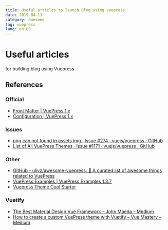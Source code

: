```yaml
---
title: Useful articles to launch Blog using vuepress
date: 2019-04-11
category: awesome
tag: vuepress
lang: en-US
---
```


Useful articles
===
for building blog using Vuepress

References
---
### Official
- [Front Matter | VuePress 1.x](https://v1.vuepress.vuejs.org/guide/frontmatter.html#alternative-front-matter-formats)
- [Configuration | VuePress 1.x](https://v1.vuepress.vuejs.org/guide/basic-config.html)

### Issues
- [png can not found in assets img · Issue #274 · vuejs/vuepress · GitHub](https://github.com/vuejs/vuepress/issues/274)
- [List of All VuePress Themes · Issue #1171 · vuejs/vuepress · GitHub](https://github.com/vuejs/vuepress/issues/1171)

### Other
- [GitHub - ulivz/awesome-vuepress: 🎉 A curated list of awesome things related to VuePress](https://github.com/ulivz/awesome-vuepress)
- [VuePress Examples | VuePress Examples 1.3.7](https://vuepress-examples.netlify.com/)
- [Vuepress Theme Cool Starter](https://friendlyuser.github.io/vuepress-theme-cool-starter/#readme)

### Vuetify
- [The Best Material Design Vue Framework – John Maeda – Medium](https://medium.com/@johnmaeda/the-best-material-design-vue-js-framework-bd7e2b730b5a)
- [How to create a custom VuePress theme with Vuetify – Vue Mastery – Medium](https://medium.com/vue-mastery/how-to-create-a-custom-vuepress-theme-with-vuetify-651b7d7e5092)
